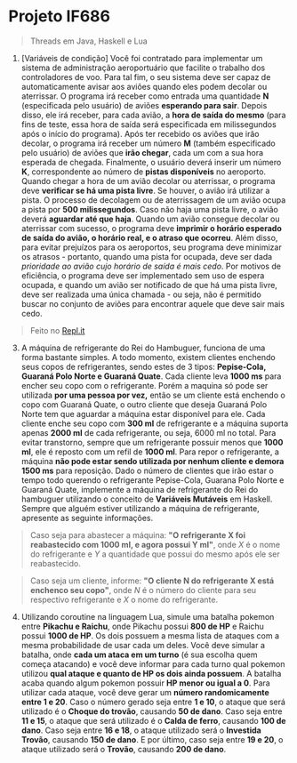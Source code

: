 # Projeto IF686
> Threads em Java, Haskell e Lua

1. [Variáveis de condição] Você foi contratado para implementar um sistema de administração aeroportuário que facilite o trabalho dos controladores de voo. Para tal fim, o seu sistema deve ser capaz de automaticamente avisar aos aviões quando eles podem decolar ou aterrissar.
O programa irá receber como entrada uma quantidade **N** (especificada pelo usuário) de aviões **esperando para sair**. Depois disso, ele irá receber, para cada avião, a **hora de saída do mesmo** (para fins de teste, essa hora de saída será especificada em milissegundos após o início do programa). Após ter recebido os aviões que irão decolar, o programa irá receber um número **M** (também especificado pelo usuário) de aviões que **irão chegar**, cada um com a sua hora esperada de chegada. 
Finalmente, o usuário deverá inserir um número **K**, correspondente ao número de **pistas disponíveis** no aeroporto. Quando chegar a hora de um avião decolar ou aterrissar, o programa deve **verificar se há uma pista livre**. Se houver, o avião irá utilizar a pista. O processo de decolagem ou de aterrissagem de um avião ocupa a pista por **500 milissegundos**. Caso não haja uma pista livre, o avião deverá **aguardar até que haja**. Quando um avião consegue decolar ou aterrissar com sucesso, o programa deve **imprimir o horário esperado de saída do avião, o horário real, e o atraso que ocorreu**. Além disso, para evitar prejuízos para os aeroportos, seu programa deve minimizar os atrasos - portanto, quando uma pista for ocupada, deve ser dada *prioridade ao avião cujo horário de saída é mais cedo*.
Por motivos de eficiência, o programa deve ser implementado sem uso de espera ocupada, e quando um avião ser notificado de que há uma pista livre, deve ser realizada uma única chamada - ou seja, não é permitido buscar no conjunto de aviões para encontrar aquele que deve sair mais cedo.

> Feito no [Repl.it](https://replit.com/@JDaniloC/Projeto-PLC-Q1#)

3. A máquina de refrigerante do Rei do Hambuguer, funciona de uma forma bastante simples. A todo momento, existem clientes enchendo seus copos de refrigerantes, sendo estes de 3 tipos: **Pepise-Cola, Guaraná Polo Norte e Guaraná Quate**. Cada cliente leva **1000 ms** para encher seu copo com o refrigerante. Porém a maquina só pode ser utilizada **por uma pessoa por vez,** então se um cliente está enchendo o copo com Guaraná Quate, o outro cliente que deseja Guaraná Polo Norte tem que aguardar a máquina estar disponível para ele. Cada cliente enche seu copo com **300 ml** de refrigerante e a máquina suporta apenas **2000 ml** de cada refrigerante, ou seja, 6000 ml no total. Para evitar transtorno, sempre que um refrigerante possuir menos que **1000 ml**, ele é reposto com um refil de **1000 ml**. Para repor o refrigerante, a máquina **não pode estar sendo utilizada por nenhum cliente e demora 1500 ms** para reposição. Dado o número de clientes que irão estar o tempo todo querendo o refrigerante Pepise-Cola, Guarana Polo Norte e Guaraná Quate, implemente a máquina de refrigerante do Rei do hambuguer utilizando o conceito de **Variáveis Mutáveis** em Haskell. Sempre que alguém estiver utilizando a máquina de refrigerante, apresente as seguinte informações.

> Caso seja para abastecer a máquina: **"O refrigerante X foi reabastecido com 1000 ml, e agora possui Y ml"**, onde *X* é o nome do refrigerante e *Y* a quantidade que possui do mesmo após ele ser reabastecido.

> Caso seja um cliente, informe: **"O cliente N do refrigerante X está enchenco seu copo"**, onde *N* é o número do cliente para seu respectivo refrigerante e *X* o nome do refrigerante.

4. Utilizando coroutine na linguagem Lua, simule uma batalha pokemon entre **Pikachu e Raichu**, onde Pikachu possui **800 de HP** e Raichu possui **1000 de HP**. Os dois possuem a mesma lista de ataques com a mesma probabilidade de usar cada um deles. Você deve simular a batalha, onde **cada um ataca em um turno** (é sua escolha quem começa atacando) e você deve informar para cada turno qual pokemon utilizou **qual ataque e quanto de HP os dois ainda possuem**. A batalha acaba quando algum pokemon possuir **HP menor ou igual a 0**. Para utilizar cada ataque, você deve gerar um **número randomicamente entre 1 e 20**. Caso o número gerado seja entre **1 e 10**, o ataque que será utilizado é o **Choque do trovão**, causando **50 de dano**. Caso seja entre **11 e 15**, o ataque que será utilizado é o **Calda de ferro**, causando **100 de dano**. Caso seja entre **16 e 18**, o ataque utilizado será o **Investida Trovão**, causando **150 de dano**. E por último, caso seja entre **19 e 20**, o ataque utilizado será o **Trovão**, causando **200 de dano**.